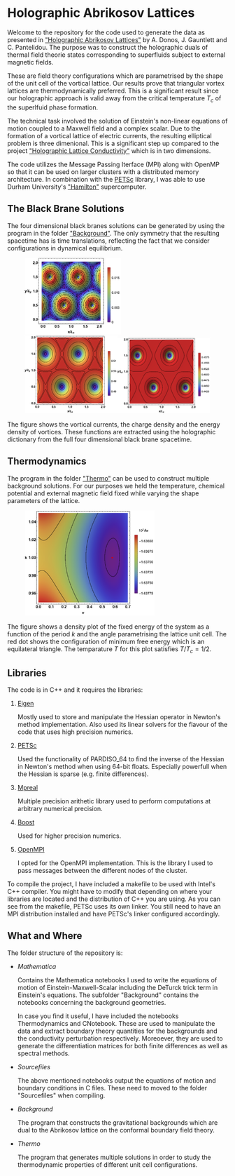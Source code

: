 # Holographic Abrikosov Lattices

Welcome to the repository for the code used to generate the data as presented in ["Holographic Abrikosov Lattices"](https://arxiv.org/abs/2001.11510) by A. Donos, J. Gauntlett and C. Pantelidou. The purpose was to construct the holographic duals of thermal field theorie states corresponding to superfluids subject to external magnetic fields.

These are field theory configurations which are parametrised by the shape of the unit cell of the vortical lattice. Our results prove that triangular vortex lattices are thermodynamically preferred. This is a significant result since our holographic approach is valid away from the critical temperature $T_c$ of the superlfuid phase formation.

The technical task involved the solution of Einstein's non-linear equations of motion coupled to a Maxwell field and a complex scalar. Due to the formation of a vortical lattice of electric currents, the resulting elliptical problem is three dimenional. This is a significant step up  compared to the project ["Holographic Lattice Conductivity"](https://github.com/donaristos/Holographic_Lattice_Conductivity.git) which is in two dimensions.

The code utilizes the Message Passing Iterface (MPI) along with OpenMP so that it can be used on larger clusters with a distributed memory architecture. In combination with the [PETSc](https://petsc.org/release/) library, I was able to use Durham University's ["Hamilton"](https://www.dur.ac.uk/arc/hamilton/) supercomputer.

The Black Brane Solutions
---
The four dimensional black branes solutions can be generated by using the program in the folder ["Background"](Background/main.cpp). The only symmetry that the resulting spacetime has is time translations, reflecting the fact that we consider configurations in dynamical equilibrium.

<figure>
<img src="images/Current_T07.png" width=52% height=52%><img src="images/Jt_T07.png" width=50% height=50%><img src="images/Ttt_T07.png" width=50% height=50%>
</figure>

The figure shows the vortical currents, the charge density and the energy density of vortices. These functions are extracted using the holographic dictionary from the full four dimensional black brane spacetime.

Thermodynamics
---
The program in the folder ["Thermo"](Thermo/main.cpp) can be used to construct multiple background solutions. For our purposes we held the temperature, chemical potential and external magnetic field fixed while varying the shape parameters of the lattice.

<figure>
<img src="images/FE_T05.png" width=70% height=70%>
</figure>

The figure shows a density plot of the fixed energy of the system as a function of the period $k$ and the angle parametrising the lattice unit cell. The red dot shows the configuration of minimum free energy which is an equilateral triangle. The temparature $T$ for this plot satisfies $T/T_c=1/2$.

Libraries
---
The code is in C++ and it requires the libraries:
1) [Eigen](https://eigen.tuxfamily.org/index.php?title%253DMain_Page)

   Mostly used to store and manipulate the Hessian operator in Newton's method implementation. Also used its linear solvers for the flavour of the code that uses high precision numerics.

2) [PETSc](https://petsc.org/release/)

   Used the functionality of PARDISO_64 to find the inverse of the Hessian in Newton's method when using 64-bit floats. Especially powerfull when the Hessian is sparse (e.g. finite differences).

3) [Mpreal](https://github.com/advanpix/mpreal)

   Multiple precision arithetic library used to perform computations at arbitrary numerical precision.

4) [Boost](https://www.boost.org/)

   Used for higher precision numerics.

5) [OpenMPI](https://www.open-mpi.org/)

    I opted for the OpenMPI implementation. This is the library I used to pass messages between the different nodes of the cluster. 

To compile the project, I have included a makefile to be used with Intel's C++ compiler. You might have to modify that depending on where your libraries are located and the distribution of C++ you are using. As you can see from the makefile, PETSc uses its own linker. You still need to have an MPI distribution installed and have PETSc's linker configured accordingly.

What and Where
---
The folder structure of the repository is:

 * *Mathematica*

   Contains the Mathematica notebooks I used to write the equations of motion of Einstein-Maxwell-Scalar including the DeTurck trick term in Einstein's equations. The subfolder "Background" contains the notebooks concerning the background geometries. 
   
   In case you find it useful, I have included the notebooks Thermodynamics and CNotebook. These are used to manipulate the data and extract boundary theory quantities for the backgrounds and the conductivity perturbation respectively. Moreoever, they are used to generate the differentiation matrices for both finite differences as well as spectral methods.

 * *Sourcefiles*

   The above mentioned notebooks output the equations of motion and boundary conditions in C files. These need to moved to the folder "Sourcefiles" when compiling.

* *Background*

  The program that constructs the gravitational backgrounds which are dual to the Abrikosov lattice on the conformal boundary field theory.

* *Thermo*

   The program that generates multiple solutions in order to study the thermodynamic properties of different unit cell configurations.